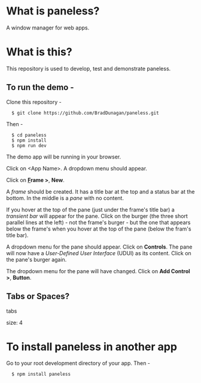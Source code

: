# What is paneless?

A window manager for web apps.

# What is this?

This repository is used to develop, test and demonstrate paneless.

## To run the demo -

Clone this repository -

<pre><code>  $ git clone https://github.com/BradDunagan/paneless.git
</code></pre>

Then -

<pre><code>  $ cd paneless
  $ npm install
  $ npm run dev
</pre></code>

The demo app will be running in your browser.

Click on \<App Name\>.  A dropdown menu should appear.

Click on <b><u>F</u>rame \></b>, <b>New</b>.

A <i>frame</i> should be created. It has a title bar at the top and a status bar at the bottom. In the middle is a <i>pane</i> with no content.

If you hover at the top of the pane (just under the frame's title bar) a <i>transient bar</i> will appear for the pane. Click on the burger (the three short parallel lines at the left) - not the frame's burger - but the one that appears below the frame's when you hover at the top of the pane (below the fram's title bar).

A dropdown menu for the pane should appear. Click on <b>Controls</b>. The pane will now have a <i>User-Defined User Interface</i> (UDUI) as its content. Click on the pane's burger again.

The dropdown menu for the pane will have changed. Click on <b>Add Control \></b>, <b>Button</b>.

## Tabs or Spaces?

tabs

size: 4

# To install paneless in another app

Go to your root development directory of your app. Then -

<pre><code>  $ npm install paneless
</code></pre>

